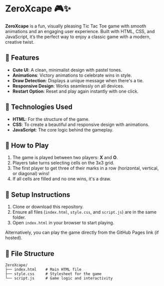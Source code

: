# ZeroXcape 🎮✨

**ZeroXcape** is a fun, visually pleasing Tic Tac Toe game with smooth animations and an engaging user experience. Built with HTML, CSS, and JavaScript, it’s the perfect way to enjoy a classic game with a modern, creative twist.

## 🚀 Features
- **Cute UI**: A clean, minimalist design with pastel tones.
- **Animations**: Victory animations to celebrate wins in style.
- **Draw Detection**: Displays a unique message when there's a tie.
- **Responsive Design**: Works seamlessly on all devices.
- **Restart Option**: Reset and play again instantly with one click.

## 🔧 Technologies Used
- **HTML**: For the structure of the game.
- **CSS**: To create a beautiful and responsive design with animations.
- **JavaScript**: The core logic behind the gameplay.

## 🎲 How to Play
1. The game is played between two players: **X** and **O**.
2. Players take turns selecting cells on the 3x3 grid.
3. The first player to get three of their marks in a row (horizontal, vertical, or diagonal) wins!
4. If all cells are filled and no one wins, it's a draw.

## 🌟 Setup Instructions
1. Clone or download this repository.
2. Ensure all files (`index.html`, `style.css`, and `script.js`) are in the same folder.
3. Open `index.html` in your browser to start playing.

Alternatively, you can play the game directly from the GitHub Pages link (if hosted).

## 📂 File Structure
```plaintext
ZeroXcape/
├── index.html    # Main HTML file
├── style.css     # Stylesheet for the game
└── script.js     # Game logic and interactivity
